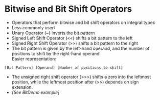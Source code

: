 # Bitwise and Bit Shift Operators
* Operators that perform bitwise and bit shift operators on integral types
* Less commonly used
* Unary Operator (~) inverts the bit pattern
* Signed Left Shift Operator (<<) shifts a bit pattern to the left
* Signed Right Shift Operator (>>) shifts a bit pattern to the right
* The bit pattern is given by the left-hand operand, and the number of positions to shift by the right-hand operand.<br>
Easier representation:<br>
```
[Bit Pattern] [Operand] [Number of positions to shift]
```
* The unsigned right shift operator (>>>) shifts a zero into the leftmost position, while the leftmost position after (>>) depends on sign extension.
* *[See BitDemo example]*
